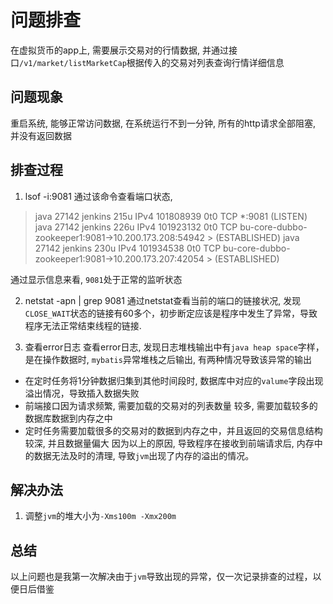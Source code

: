 # 问题排查
在虚拟货币的app上, 需要展示交易对的行情数据, 并通过接口`/v1/market/listMarketCap`根据传入的交易对列表查询行情详细信息
## 问题现象
重启系统, 能够正常访问数据, 在系统运行不到一分钟, 所有的http请求全部阻塞, 并没有返回数据

## 排查过程
1. lsof -i:9081
通过该命令查看端口状态,

> java    27142 jenkins  215u  IPv4 101808939      0t0  TCP *:9081 (LISTEN)
> java    27142 jenkins  226u  IPv4 101923132      0t0  TCP bu-core-dubbo-zookeeper1:9081->10.200.173.208:54942 > (ESTABLISHED)
> java    27142 jenkins  230u  IPv4 101934538      0t0  TCP bu-core-dubbo-zookeeper1:9081->10.200.173.207:42054 > (ESTABLISHED)

通过显示信息来看, `9081`处于正常的监听状态

2. netstat -apn | grep 9081
通过netstat查看当前的端口的链接状况, 发现`CLOSE_WAIT`状态的链接有60多个，初步断定应该是程序中发生了异常，导致程序无法正常结束线程的链接.

3. 查看error日志
查看error日志, 发现日志堆栈输出中有`java heap space`字样，是在操作数据时, `mybatis`异常堆栈之后输出, 有两种情况导致该异常的输出
  - 在定时任务将1分钟数据归集到其他时间段时, 数据库中对应的`valume`字段出现溢出情况，导致插入数据失败
  - 前端接口因为请求频繁, 需要加载的交易对的列表数量 较多, 需要加载较多的数据库数据到内存之中
  - 定时任务需要加载很多的交易对的数据到内存之中，并且返回的交易信息结构较深, 并且数据量偏大
因为以上的原因, 导致程序在接收到前端请求后, 内存中的数据无法及时的清理, 导致`jvm`出现了内存的溢出的情况。

## 解决办法
1. 调整`jvm`的堆大小为`-Xms100m -Xmx200m`
## 总结
以上问题也是我第一次解决由于`jvm`导致出现的异常，仅一次记录排查的过程，以便日后借鉴
